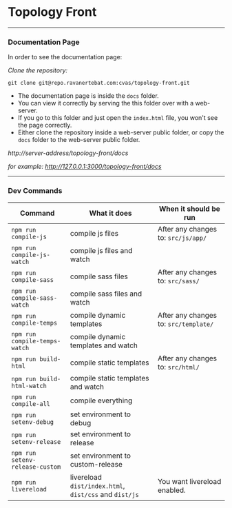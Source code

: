 Topology Front
===================

***
### Documentation Page
In order to see the documentation page:

*Clone the repository:*
```shell
git clone git@repo.ravanertebat.com:cvas/topology-front.git
```
* The documentation page is inside the `docs` folder.
* You can view it correctly by serving the this folder over with a web-server.
* If you go to this folder and just open the `index.html` file, you won't see the page correctly.
* Either clone the repository inside a web-server public folder, or copy the `docs` folder to the web-server public folder.

*http://server-address/topology-front/docs*

*for example: http://127.0.0.1:3000/topology-front/docs*

***
### Dev Commands

Command                         | What it does                                                 | When it should be run
------------------------------- | -------------------------------------------------------------|--------------------------
`npm run compile-js`            | compile js files                                             | After any changes to: `src/js/app/`
`npm run compile-js-watch`      | compile js files and watch                                   | 
`npm run compile-sass`          | compile sass files                                           | After any changes to: `src/sass/`
`npm run compile-sass-watch`    | compile sass files and  watch                                | 
`npm run compile-temps`         | compile dynamic templates                                    | After any changes to: `src/template/`
`npm run compile-temps-watch`   | compile dynamic templates and watch                          | 
`npm run build-html`            | compile static templates                                     | After any changes to: `src/html/`
`npm run build-html-watch`      | compile static templates and watch                           | 
`npm run compile-all`           | compile everything                                           | 
`npm run setenv-debug`          | set environment to debug                                     | 
`npm run setenv-release`        | set environment to release                                   | 
`npm run setenv-release-custom` | set environment to custom-release                            | 
`npm run livereload`            | livereload `dist/index.html`, `dist/css` and `dist/js`       | You want livereload enabled.